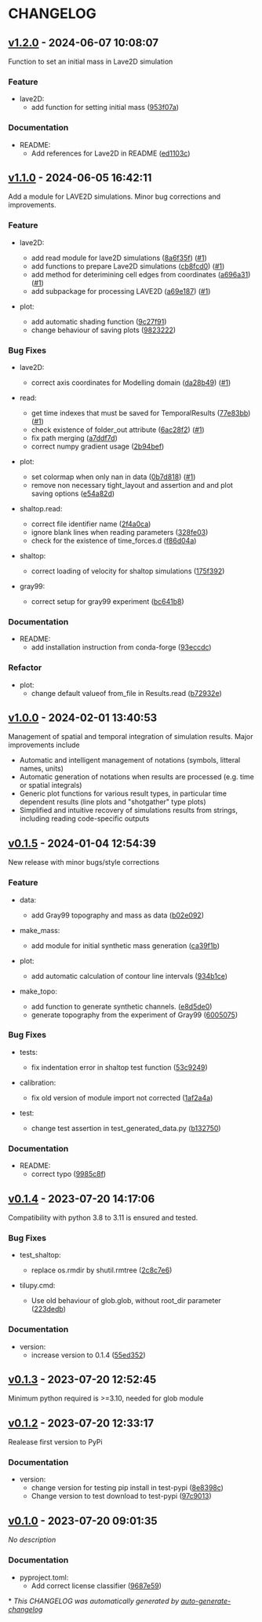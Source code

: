 # CHANGELOG

## [v1.2.0](https://github.com/marcperuz/tilupy/releases/tag/v1.2.0) - 2024-06-07 10:08:07

Function to set an initial mass in Lave2D simulation

### Feature

- lave2D:
  - add function for setting initial mass ([953f07a](https://github.com/marcperuz/tilupy/commit/953f07a76553eca79bf084c9c7478d439c6914ca))

### Documentation

- README:
  - Add references for Lave2D in README ([ed1103c](https://github.com/marcperuz/tilupy/commit/ed1103cb9851340cd49adbb0a08edebf2d68e85c))

## [v1.1.0](https://github.com/marcperuz/tilupy/releases/tag/v1.1.0) - 2024-06-05 16:42:11

Add a module for LAVE2D simulations.
Minor bug corrections and improvements.

### Feature

- lave2D:
  - add read module for lave2D simulations ([8a6f35f](https://github.com/marcperuz/tilupy/commit/8a6f35fb22b291e4854dc15033ba6466af6d07e0)) ([#1](https://github.com/marcperuz/tilupy/pull/1))
  - add functions to prepare Lave2D simulations ([cb8fcd0](https://github.com/marcperuz/tilupy/commit/cb8fcd0e8f1b5124867eb57c5a8a35efee75cc2f)) ([#1](https://github.com/marcperuz/tilupy/pull/1))
  - add method for deterimining cell edges from coordinates ([a696a31](https://github.com/marcperuz/tilupy/commit/a696a31ba9cfcd877e9ee50e1ff301d2f516cd54)) ([#1](https://github.com/marcperuz/tilupy/pull/1))
  - add subpackage for processing LAVE2D ([a69e187](https://github.com/marcperuz/tilupy/commit/a69e1872bc3a4f53312ac1dd0fe08a4d7f6fb271)) ([#1](https://github.com/marcperuz/tilupy/pull/1))

- plot:
  - add automatic shading function ([9c27f91](https://github.com/marcperuz/tilupy/commit/9c27f91021d619d455439fc4fa1a2de78aae165f))
  - change behaviour of saving plots ([9823222](https://github.com/marcperuz/tilupy/commit/98232221f7290693d5451ad9a30b6da305ed5fca))

### Bug Fixes

- lave2D:
  - correct axis coordinates for Modelling domain ([da28b49](https://github.com/marcperuz/tilupy/commit/da28b49f9ab02a3782d244703a2c30b9db5de052)) ([#1](https://github.com/marcperuz/tilupy/pull/1))

- read:
  - get time indexes that must be saved for TemporalResults ([77e83bb](https://github.com/marcperuz/tilupy/commit/77e83bbf589fccb35ebbf968d1d2cdbba8bf5944)) ([#1](https://github.com/marcperuz/tilupy/pull/1))
  - check existence of folder_out attribute ([6ac28f2](https://github.com/marcperuz/tilupy/commit/6ac28f2e84f8009850e39692b69d0252af50476c)) ([#1](https://github.com/marcperuz/tilupy/pull/1))
  - fix path merging ([a7ddf7d](https://github.com/marcperuz/tilupy/commit/a7ddf7d11fe16174452e645704d39e07bb6f0787))
  - correct numpy gradient usage ([2b94bef](https://github.com/marcperuz/tilupy/commit/2b94bef0d447945bfa41319f56906367663845e0))

- plot:
  - set colormap when only nan in data ([0b7d818](https://github.com/marcperuz/tilupy/commit/0b7d8180ecc861af0ecab86dcc0dc6e08e05a621)) ([#1](https://github.com/marcperuz/tilupy/pull/1))
  - remove non necessary tight_layout and assertion and  and plot saving options ([e54a82d](https://github.com/marcperuz/tilupy/commit/e54a82df64c92dd92ce2eb08d35358b8514150b2))

- shaltop.read:
  - correct file identifier name ([2f4a0ca](https://github.com/marcperuz/tilupy/commit/2f4a0cafd10c1ea52078b559bca5a9f3d6effd53))
  - ignore blank lines when reading parameters ([328fe03](https://github.com/marcperuz/tilupy/commit/328fe03aa5c95b3607ae6b7e2ee7ef8a967d890f))
  - check for the existence of time_forces.d ([f86d04a](https://github.com/marcperuz/tilupy/commit/f86d04a0343b857344bfab0c3cd7fef896de8017))

- shaltop:
  - correct loading of velocity for shaltop simulations ([175f392](https://github.com/marcperuz/tilupy/commit/175f3925e70410c3d016fb38e3ed3b2ca0a8dd0a))

- gray99:
  - correct setup for gray99 experiment ([bc641b8](https://github.com/marcperuz/tilupy/commit/bc641b88ad7cc516db73176c20f3cbe6bfab1e65))

### Documentation

- README:
  - add installation instruction from conda-forge ([93eccdc](https://github.com/marcperuz/tilupy/commit/93eccdc51b2471abc5104adfc356d9171410fa81))

### Refactor

- plot:
  - change default valueof from_file in Results.read ([b72932e](https://github.com/marcperuz/tilupy/commit/b72932e92820a2ff951963b137874028c8e6135c))

## [v1.0.0](https://github.com/marcperuz/tilupy/releases/tag/v1.0.0) - 2024-02-01 13:40:53

Management of spatial and temporal integration of simulation results. Major improvements include 
 -  Automatic and intelligent management of notations (symbols, litteral names, units)
 - Automatic generation of notations when results are processed (e.g. time or spatial integrals)
 - Generic plot functions for various result types, in particular time dependent results (line plots and "shotgather" type plots)
 - Simplified and intuitive recovery of simulations results from strings, including reading code-specific outputs

## [v0.1.5](https://github.com/marcperuz/tilupy/releases/tag/v0.1.5) - 2024-01-04 12:54:39

New release with minor bugs/style corrections

### Feature

- data:
  - add Gray99 topography and mass as data ([b02e092](https://github.com/marcperuz/tilupy/commit/b02e09276e15ffcdefc486b497b8f64d64021da5))

- make_mass:
  - add module for initial synthetic mass generation ([ca39f1b](https://github.com/marcperuz/tilupy/commit/ca39f1b26d6c69624eb568180f67fe89acf0cb22))

- plot:
  - add automatic calculation of contour line intervals ([934b1ce](https://github.com/marcperuz/tilupy/commit/934b1ce5f47f30956d2572993ec4e587f1bc519b))

- make_topo:
  - add function to generate synthetic channels. ([e8d5de0](https://github.com/marcperuz/tilupy/commit/e8d5de0b05cdcde1c30f54e0dff852329395e64c))
  - generate topography from the experiment of Gray99 ([6005075](https://github.com/marcperuz/tilupy/commit/6005075c17ae72ff53833a60ca2e5ed11918e76d))

### Bug Fixes

- tests:
  - fix indentation error in shaltop test function ([53c9249](https://github.com/marcperuz/tilupy/commit/53c92493e2efa67d379675565ce53e4aee9d1971))

- calibration:
  - fix old version of module import not corrected ([1af2a4a](https://github.com/marcperuz/tilupy/commit/1af2a4aec3c63e0663c45fb349d8b423d2cee2b6))

- test:
  - change test assertion in test_generated_data.py ([b132750](https://github.com/marcperuz/tilupy/commit/b13275075b6908fb5820879fc4daca857f6e2ad8))

### Documentation

- README:
  - correct typo ([9985c8f](https://github.com/marcperuz/tilupy/commit/9985c8f9559b67b6da7b86231601753e9f7755cc))

## [v0.1.4](https://github.com/marcperuz/tilupy/releases/tag/v0.1.4) - 2023-07-20 14:17:06

Compatibility with python 3.8 to 3.11 is ensured and tested.

### Bug Fixes

- test_shaltop:
  - replace os.rmdir by shutil.rmtree ([2c8c7e6](https://github.com/marcperuz/tilupy/commit/2c8c7e6e7b86247d1016b48597da354592c66ba6))

- tilupy.cmd:
  - Use old behaviour of glob.glob, without root_dir parameter ([223dedb](https://github.com/marcperuz/tilupy/commit/223dedb4dd0996e8eee42a61c6ad6f50b6171b47))

### Documentation

- version:
  - increase version to 0.1.4 ([55ed352](https://github.com/marcperuz/tilupy/commit/55ed3522ac8b1d080114630e02faf2f341d89866))

## [v0.1.3](https://github.com/marcperuz/tilupy/releases/tag/v0.1.3) - 2023-07-20 12:52:45

Minimum python required is >=3.10, needed for glob module

## [v0.1.2](https://github.com/marcperuz/tilupy/releases/tag/v0.1.2) - 2023-07-20 12:33:17

Realease first version to PyPi

### Documentation

- version:
  - change version for testing pip install in test-pypi ([8e8398c](https://github.com/marcperuz/tilupy/commit/8e8398c755cfb946470cc36d5e3f94ef777d5802))
  - Change version to test download to test-pypi ([97c9013](https://github.com/marcperuz/tilupy/commit/97c9013581fb6788efdf9272538ae89a5de3bd73))

## [v0.1.0](https://github.com/marcperuz/tilupy/releases/tag/v0.1.0) - 2023-07-20 09:01:35

*No description*

### Documentation

- pyproject.toml:
  - <subject>Add correct license classifier ([9687e59](https://github.com/marcperuz/tilupy/commit/9687e590dea3b9ca0f0fb7ea9b4a4d52bbbefd28))

\* *This CHANGELOG was automatically generated by [auto-generate-changelog](https://github.com/BobAnkh/auto-generate-changelog)*
